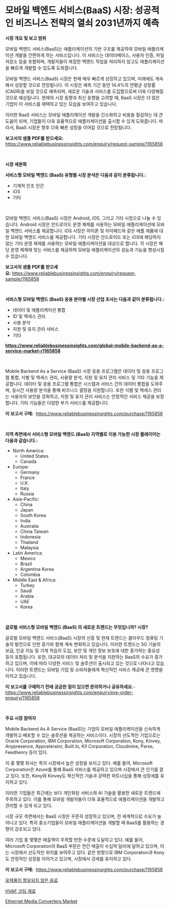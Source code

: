 <p><h1>모바일 백엔드 서비스(BaaS) 시장: 성공적인 비즈니스 전략의 열쇠 2031년까지 예측</h1></p><p><strong>시장 개요 및 보고 범위</strong></p>
<p><p>모바일 백엔드 서비스(BaaS)는 애플리케이션의 기반 구조를 제공하여 모바일 애플리케이션 개발을 간편하게 하는 서비스입니다. 이 서비스는 데이터베이스, 사용자 인증, 파일 저장소 등을 포함하며, 개발자들이 복잡한 백엔드 작업을 처리하지 않고도 애플리케이션을 빠르게 개발할 수 있도록 도와줍니다.</p><p>모바일 백엔드 서비스(BaaS) 시장은 현재 매우 빠르게 성장하고 있으며, 미래에도 계속해서 성장할 것으로 전망됩니다. 이 시장은 예측 기간 동안 14.4%의 연평균 성장률(CAGR)을 보일 것으로 예측되며, 새로운 기술과 서비스를 도입함으로써 더욱 다양해질 것으로 예상됩니다. 현재의 시장 동향과 최신 동향을 고려할 때, BaaS 시장은 더 많은 기업이 이 서비스를 채택하고 있는 모습을 보여주고 있습니다.</p><p>이러한 BaaS 서비스는 모바일 애플리케이션 개발을 간소화하고 비용을 절감하는 데 큰 도움이 되며, 기업들이 더욱 효율적으로 애플리케이션을 출시할 수 있게 도와줍니다. 따라서, BaaS 시장은 향후 더욱 빠른 성장을 이어갈 것으로 전망됩니다.</p></p>
<p><strong>보고서의 샘플 PDF를 받으세요:</strong> <a href="https://www.reliablebusinessinsights.com/enquiry/request-sample/1165858">https://www.reliablebusinessinsights.com/enquiry/request-sample/1165858</a></p>
<p>&nbsp;</p>
<p><strong>시장 세분화</strong></p>
<p><strong>서비스형 모바일 백엔드 (BaaS) 유형별 시장 분석은 다음과 같이 분류됩니다.:</strong></p>
<p><ul><li>기계적 인조 인간</li><li>iOS</li><li>기타</li></ul></p>
<p>&nbsp;</p>
<p><p>모바일 백엔드 서비스(BaaS) 시장은 Android, iOS, 그리고 기타 시장으로 나눌 수 있습니다. Android 시장은 안드로이드 운영 체제를 사용하는 모바일 애플리케이션에 모바일 백엔드 서비스를 제공합니다. iOS 시장은 아이폰 및 아이패드와 같은 애플 제품에 대한 모바일 백엔드 서비스를 제공합니다. 기타 시장은 안드로이드 또는 iOS에 해당하지 않는 기타 운영 체제를 사용하는 모바일 애플리케이션을 대상으로 합니다. 각 시장은 해당 운영 체제에 맞는 서비스를 제공하여 모바일 애플리케이션의 성능과 기능을 향상시킬 수 있습니다.</p></p>
<p><strong>보고서의 샘플 PDF를 받으세요:</strong>&nbsp;<a href="https://www.reliablebusinessinsights.com/enquiry/request-sample/1165858">https://www.reliablebusinessinsights.com/enquiry/request-sample/1165858</a></p>
<p>&nbsp;</p>
<p><strong> 서비스형 모바일 백엔드 (BaaS) 응용 분야별 시장 산업 조사는 다음과 같이 분류됩니다.:</strong></p>
<p><ul><li>데이터 및 애플리케이션 통합</li><li>ID 및 액세스 관리</li><li>사용 분석</li><li>지원 및 유지 관리 서비스</li><li>기타</li></ul></p>
<p><strong><a href="https://www.reliablebusinessinsights.com/global-mobile-backend-as-a-service-market-r1165858">https://www.reliablebusinessinsights.com/global-mobile-backend-as-a-service-market-r1165858</a></strong></p>
<p>&nbsp;</p>
<p><p>Mobile Backend As a Service (BaaS) 시장 응용 프로그램은 데이터 및 응용 프로그램 통합, 식별 및 액세스 관리, 사용량 분석, 지원 및 유지 관리 서비스 및 기타 기능을 제공합니다. 데이터 및 응용 프로그램 통합은 시스템과 서비스 간의 데이터 통합을 도와주며, 실시간 사용량 분석을 통해 비즈니스 결정을 지원합니다. 또한 식별 및 액세스 관리는 사용자의 보안을 강화하고, 지원 및 유지 관리 서비스는 안정적인 서비스 제공을 보장합니다. 기타 기능들은 다양한 부가 서비스를 제공합니다.</p></p>
<p><strong>이 보고서 구매:</strong>&nbsp; <a href="https://www.reliablebusinessinsights.com/purchase/1165858">https://www.reliablebusinessinsights.com/purchase/1165858</a></p>
<p>&nbsp;</p>
<p><strong>지역 측면에서 서비스형 모바일 백엔드 (BaaS) 지역별로 이용 가능한 시장 플레이어는 다음과 같습니다.:</strong></p>
<p><ul>
    <li>
        North America:
        <ul>
            <li>United States</li>
            <li>Canada</li>
        </ul>
    </li>
    <li>
        Europe:
        <ul>
            <li>Germany</li>
            <li>France</li>
            <li>U.K.</li>
            <li>Italy</li>
            <li>Russia</li>
        </ul>
    </li>
    <li>
        Asia-Pacific:
        <ul>
            <li>China</li>
            <li>Japan</li>
            <li>South Korea</li>
            <li>India</li>
            <li>Australia</li>
            <li>China Taiwan</li>
            <li>Indonesia</li>
            <li>Thailand</li>
            <li>Malaysia</li>
        </ul>
    </li>
    <li>
        Latin America:
        <ul>
            <li>Mexico</li>
            <li>Brazil</li>
            <li>Argentina Korea</li>
            <li>Colombia</li>
        </ul>
    </li>
    <li>
        Middle East & Africa:
        <ul>
            <li>Turkey</li>
            <li>Saudi</li>
            <li>Arabia</li>
            <li>UAE</li>
            <li>Korea</li>
        </ul>
    </li>
    </ul></p>
<p>&nbsp;</p>
<p><strong>글로벌 서비스형 모바일 백엔드 (BaaS) 의 새로운 트렌드는 무엇입니까? 시장?</strong></p>
<p><p>글로벌 모바일 백엔드 서비스(BaaS) 시장의 신흥 및 현재 트렌드는 클라우드 컴퓨팅 기술의 발전으로 인한 증가와 함께 계속 변화하고 있습니다. 이러한 트렌드는 5G 기술의 보급, 인공 지능 및 기계 학습의 도입, 보안 및 개인 정보 보호에 대한 증가하는 중요성 등이 포함됩니다. 또한, 대규모의 데이터 처리 및 분석을 지원하는 BaaS의 수요가 증가하고 있으며, 이에 따라 다양한 서비스 및 솔루션이 출시되고 있는 것으로 나타나고 있습니다. 이러한 트렌드는 모바일 기업 및 소비자들에게 혁신적인 서비스 제공에 큰 영향을 미치고 있습니다.</p></p>
<p><strong>이 보고서를 구매하기 전에 궁금한 점이 있으면 문의하거나 공유하세요.</strong>- <a href="https://www.reliablebusinessinsights.com/enquiry/pre-order-enquiry/1165858">https://www.reliablebusinessinsights.com/enquiry/pre-order-enquiry/1165858</a></p>
<p>&nbsp;</p>
<p><strong>주요 시장 참여자</strong></p>
<p><p>Mobile Backend As A Service (BaaS)는 기업이 모바일 애플리케이션을 신속하게 개발하고 배포할 수 있는 솔루션을 제공하는 서비스이다. 시장의 선도적인 기업으로는 Oracle Corporation, IBM Corporation, Microsoft Corporation, Kony, Kinvey, Anypresence, Appcelerator, Built.Io, KII Corporation, Cloudmine, Parse, Feedhenry 등이 있다.</p><p>이 중 몇몇 회사는 특히 시장에서 높은 성장을 보이고 있다. 예를 들어, Microsoft Corporation은 Azure를 통해 BaaS 서비스를 제공하고 있으며 시장에서 큰 인기를 끌고 있다. 또한, Kony와 Kinvey도 혁신적인 기술과 강력한 파트너십을 통해 성장세를 유지하고 있다.</p><p>이러한 기업들은 최근에는 보다 개인화된 서비스와 AI 기술을 활용한 새로운 트렌드에 주목하고 있다. 이를 통해 모바일 개발자들이 더욱 효율적으로 애플리케이션을 개발하고 관리할 수 있게 되고 있다.</p><p>시장 규모 측면에서는 BaaS 시장은 꾸준히 성장하고 있으며, 전 세계적으로 수요가 늘어나고 있다. 특히 중소기업들이 모바일 애플리케이션을 개발할 때 BaaS를 활용하는 경향이 강조되고 있다.</p><p>여러 기업 중 몇몇은 매출액이 주목할 만한 수준에 도달하고 있다. 예를 들어, Microsoft Corporation의 BaaS 부문은 연간 매출이 수십억 달러에 달하고 있으며, 이는 시장에서 선도적인 위치를 보여주고 있다. 같은 방향으로 IBM Corporation과 Kony도 안정적인 성장을 이어가고 있으며, 시장에서 강세를 유지하고 있다.</p></p>
<p><strong>이 보고서 구매:</strong>&nbsp;&nbsp;<a href="https://www.reliablebusinessinsights.com/purchase/1165858">https://www.reliablebusinessinsights.com/purchase/1165858</a></p>
<p><p><a href="https://github.com/Elenrrera7685/Market-Research-Report-List-2/blob/main/864518392270.md">유제품이 함유되지 않은 음료</a></p><p><a href="https://github.com/vsn7qpua81q/Market-Research-Report-List-2/blob/main/422993992269.md">HVAF 코팅 재료</a></p><p><a href="https://issuu.com/reportprime-2/docs/ethernet-media-converters-market-size-2030.pptx">Ethernet Media Converters Market</a></p></p>